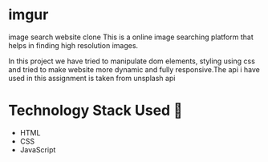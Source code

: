 # imgur
 image search website clone
This is a online image searching platform that helps in finding high resolution images.

In this project we have tried to manipulate dom elements, styling using css and tried to make website more dynamic and fully responsive.The api i have used in this assignment is taken from unsplash api

# Technology Stack Used 🌟
* HTML
* CSS
* JavaScript
